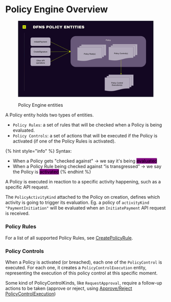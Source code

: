 # Policy Engine Overview

<figure><img src="../../.gitbook/assets/Screenshot 2022-10-20 at 15.04.32 (1).png" alt=""><figcaption><p>Policy Engine entities</p></figcaption></figure>

A Policy entity holds two types of entities.

* `Policy Rules`: a set of rules that will be checked when a Policy is being evaluated.
* `Policy Controls`: a set of actions that will be executed if the Policy is activated (if one of the Policy Rules is activated).

{% hint style="info" %}
Syntax:

* When a Policy gets "checked against" -> we say it's being  <mark style="background-color:purple;">evaluated</mark>
* When a Policy Rule being checked against “is transgressed” -> we say the Policy is <mark style="background-color:purple;">activated</mark>
{% endhint %}

A Policy is executed in reaction to a specific activity happening, such as a specific API request.

The  `PolicyActivityKind` attached to the Policy on creation, defines which activity is going to trigger its evaluation. Eg. a policy of `activityKind`  `"PaymentInitiation"` will be evaluated when an `InitiatePayment` API request is received.



### Policy Rules

For a list of all supported Policy Rules, see [CreatePolicyRule](policy-rules/createpolicyrule.md).

### Policy Controls

When a Policy is activated (or breached), each one of the `PolicyControl` is executed. For each one, it creates a `PolicyControlExecution` entity, representing the execution of this policy control at this specific moment.

Some kind of PolicyControlKinds, like `RequestApproval`, require a follow-up actions to be taken (approve or reject, using [Approve/Reject PolicyControlExecution](policyexecution/approve-reject-policy-execution.md))
